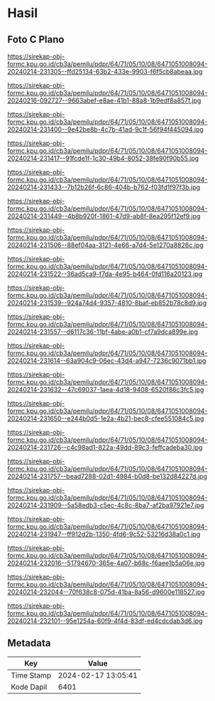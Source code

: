 # Hasil

## Foto C Plano

https://sirekap-obj-formc.kpu.go.id/cb3a/pemilu/pdpr/64/71/05/10/08/6471051008094-20240214-231305--ffd25134-63b2-433e-9903-f6f5cb8abeaa.jpg

https://sirekap-obj-formc.kpu.go.id/cb3a/pemilu/pdpr/64/71/05/10/08/6471051008094-20240216-092727--9663abef-e8ae-41b1-88a8-1b9edf8a857f.jpg

https://sirekap-obj-formc.kpu.go.id/cb3a/pemilu/pdpr/64/71/05/10/08/6471051008094-20240214-231400--9e42be8b-4c7b-41ad-9c1f-56f94f445094.jpg

https://sirekap-obj-formc.kpu.go.id/cb3a/pemilu/pdpr/64/71/05/10/08/6471051008094-20240214-231417--91fcde1f-1c30-49b4-8052-38fe90f90b55.jpg

https://sirekap-obj-formc.kpu.go.id/cb3a/pemilu/pdpr/64/71/05/10/08/6471051008094-20240214-231433--7b12b26f-6c86-404b-b762-f03fd1f97f3b.jpg

https://sirekap-obj-formc.kpu.go.id/cb3a/pemilu/pdpr/64/71/05/10/08/6471051008094-20240214-231449--4b8b920f-1861-47d9-ab8f-8ea295f12ef9.jpg

https://sirekap-obj-formc.kpu.go.id/cb3a/pemilu/pdpr/64/71/05/10/08/6471051008094-20240214-231506--88ef04aa-3121-4e66-a7d4-5e1270a8826c.jpg

https://sirekap-obj-formc.kpu.go.id/cb3a/pemilu/pdpr/64/71/05/10/08/6471051008094-20240214-231522--36ad5ca9-f7da-4e95-b464-0fd116a20123.jpg

https://sirekap-obj-formc.kpu.go.id/cb3a/pemilu/pdpr/64/71/05/10/08/6471051008094-20240214-231539--924a74d4-9357-4810-8baf-eb852b78c8d9.jpg

https://sirekap-obj-formc.kpu.go.id/cb3a/pemilu/pdpr/64/71/05/10/08/6471051008094-20240214-231557--d6117c36-11bf-4abe-a0b1-cf7a9dca899e.jpg

https://sirekap-obj-formc.kpu.go.id/cb3a/pemilu/pdpr/64/71/05/10/08/6471051008094-20240214-231614--63a904c9-06ec-43d4-a947-7236c9071bb1.jpg

https://sirekap-obj-formc.kpu.go.id/cb3a/pemilu/pdpr/64/71/05/10/08/6471051008094-20240214-231632--47c69037-1aea-4d18-9408-6520f86c3fc5.jpg

https://sirekap-obj-formc.kpu.go.id/cb3a/pemilu/pdpr/64/71/05/10/08/6471051008094-20240214-231650--e244b0d5-1e2a-4b21-bec8-cfee551084c5.jpg

https://sirekap-obj-formc.kpu.go.id/cb3a/pemilu/pdpr/64/71/05/10/08/6471051008094-20240214-231726--c4c98ad1-822a-49dd-89c3-feffcadeba30.jpg

https://sirekap-obj-formc.kpu.go.id/cb3a/pemilu/pdpr/64/71/05/10/08/6471051008094-20240214-231757--bead7288-02d1-4984-b0d8-be132d84227d.jpg

https://sirekap-obj-formc.kpu.go.id/cb3a/pemilu/pdpr/64/71/05/10/08/6471051008094-20240214-231909--5a58edb3-c5ec-4c8c-8ba7-af2ba97921e7.jpg

https://sirekap-obj-formc.kpu.go.id/cb3a/pemilu/pdpr/64/71/05/10/08/6471051008094-20240214-231947--ff912d2b-1350-4fd6-9c52-53216d38a0c1.jpg

https://sirekap-obj-formc.kpu.go.id/cb3a/pemilu/pdpr/64/71/05/10/08/6471051008094-20240214-232016--51794670-365e-4a07-b68c-f6aee1b5a06e.jpg

https://sirekap-obj-formc.kpu.go.id/cb3a/pemilu/pdpr/64/71/05/10/08/6471051008094-20240214-232044--70f638c8-075d-41ba-8a56-d9600e118527.jpg

https://sirekap-obj-formc.kpu.go.id/cb3a/pemilu/pdpr/64/71/05/10/08/6471051008094-20240214-232101--95e1254a-60f9-4f4d-83df-ed4cdcdab3d6.jpg


## Metadata

| Key        | Value               |
| ---------- | ------------------- |
| Time Stamp | 2024-02-17 13:05:41 |
| Kode Dapil | 6401                |



